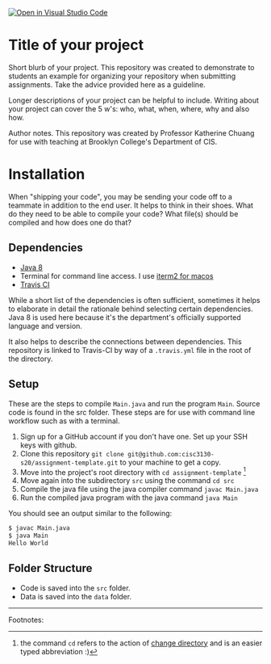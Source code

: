[![Open in Visual Studio Code](https://classroom.github.com/assets/open-in-vscode-2e0aaae1b6195c2367325f4f02e2d04e9abb55f0b24a779b69b11b9e10269abc.svg)](https://classroom.github.com/online_ide?assignment_repo_id=16956541&assignment_repo_type=AssignmentRepo)
# Title of your project

Short blurb of your project. This repository was created to demonstrate to students an example for organizing your repository when submitting assignments. Take the advice provided here as a guideline.

Longer descriptions of your project can be helpful to include. Writing about your project can cover the 5 w's: who, what, when, where, why and also how.

Author notes. This repository was created by Professor Katherine Chuang for use with teaching  at Brooklyn College's Department of CIS.

# Installation

When "shipping your code", you may be sending your code off to a teammate in addition to the end user. It helps to think in their shoes. What do they need to be able to compile your code? What file(s) should be compiled and how does one do that?

## Dependencies

* [Java 8](https://docs.oracle.com/javase/8/docs/api/index.html)
* Terminal for command line access. I use [iterm2 for macos](https://iterm2.com/)
* [Travis CI](https://travis-ci.com/)

While a short list of the dependencies is often sufficient, sometimes it helps to elaborate in detail the rationale behind selecting certain dependencies. Java 8 is used here because it's the department's officially supported language and version.

It also helps to describe the connections between dependencies. This repository is linked to Travis-CI by way of a `.travis.yml` file in the root of the directory.

## Setup

These are the steps to compile `Main.java` and run the program `Main`. Source code is found in the src folder. These steps are for use with command line workflow such as with a terminal.

1. Sign up for a GitHub account if you don't have one. Set up your SSH keys with github.
2. Clone this repository `git clone git@github.com:cisc3130-s20/assignment-template.git` to your machine to get a copy.
3. Move into the project's root directory with `cd assignment-template` [^1]
4. Move again into the subdirectory `src` using the command `cd src`
5. Compile the java file using the java compiler command `javac Main.java`
6. Run the compiled java program with the java command `java Main`

You should see an output similar to the following:

```sh
$ javac Main.java
$ java Main
Hello World
```

## Folder Structure

* Code is saved into the `src` folder.
* Data is saved into the `data` folder.

---

Footnotes:

[^1]: the command `cd` refers to the action of [change directory](https://en.wikipedia.org/wiki/Cd_(command)) and is an easier typed abbreviation :)
